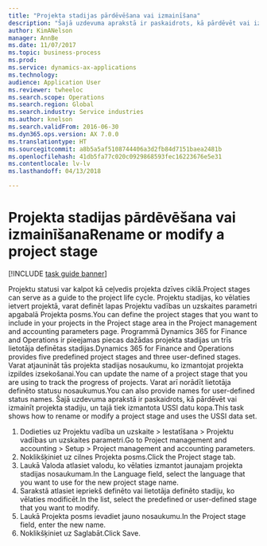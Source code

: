 ```yaml
--- 
title: "Projekta stadijas pārdēvēšana vai izmainīšana"
description: "Šajā uzdevuma aprakstā ir paskaidrots, kā pārdēvēt vai izmainīt projekta stadiju."
author: KimANelson
manager: AnnBe
ms.date: 11/07/2017
ms.topic: business-process
ms.prod: 
ms.service: dynamics-ax-applications
ms.technology: 
audience: Application User
ms.reviewer: twheeloc
ms.search.scope: Operations
ms.search.region: Global
ms.search.industry: Service industries
ms.author: knelson
ms.search.validFrom: 2016-06-30
ms.dyn365.ops.version: AX 7.0.0
ms.translationtype: HT
ms.sourcegitcommit: a8b5a5af5108744406a3d2fb84d7151baea2481b
ms.openlocfilehash: 41db5fa77c020c0929868593fec16223676e5e31
ms.contentlocale: lv-lv
ms.lasthandoff: 04/13/2018

---
```

# <a name="rename-or-modify-a-project-stage"></a><span data-ttu-id="3085c-103">Projekta stadijas pārdēvēšana vai izmainīšana</span><span class="sxs-lookup"><span data-stu-id="3085c-103">Rename or modify a project stage</span></span>

[!INCLUDE [task guide banner](../../includes/task-guide-banner.md)]

<span data-ttu-id="3085c-104">Projektu statusi var kalpot kā ceļvedis projekta dzīves ciklā.</span><span class="sxs-lookup"><span data-stu-id="3085c-104">Project stages can serve as a guide to the project life cycle.</span></span> <span data-ttu-id="3085c-105">Projektu stadijas, ko vēlaties ietvert projektā, varat definēt lapas Projektu vadības un uzskaites parametri apgabalā Projekta posms.</span><span class="sxs-lookup"><span data-stu-id="3085c-105">You can define the project stages that you want to include in your projects in the Project stage area in the Project management and accounting parameters page.</span></span> <span data-ttu-id="3085c-106">Programmā Dynamics 365 for Finance and Operations ir pieejamas piecas dažādas projekta stadijas un trīs lietotāja definētas stadijas.</span><span class="sxs-lookup"><span data-stu-id="3085c-106">Dynamics 365 for Finance and Operations provides five predefined project stages and three user-defined stages.</span></span> <span data-ttu-id="3085c-107">Varat atjaunināt tās projekta stadijas nosaukumu, ko izmantojat projekta izpildes izsekošanai.</span><span class="sxs-lookup"><span data-stu-id="3085c-107">You can update the name of a project stage that you are using to track the progress of projects.</span></span> <span data-ttu-id="3085c-108">Varat arī norādīt lietotāja definēto statusu nosaukumus.</span><span class="sxs-lookup"><span data-stu-id="3085c-108">You can also provide names for user-defined status names.</span></span> <span data-ttu-id="3085c-109">Šajā uzdevuma aprakstā ir paskaidrots, kā pārdēvēt vai izmainīt projekta stadiju, un tajā tiek izmantota USSI datu kopa.</span><span class="sxs-lookup"><span data-stu-id="3085c-109">This task shows how to rename or modify a project stage and uses the USSI data set.</span></span>

1. <span data-ttu-id="3085c-110">Dodieties uz Projektu vadība un uzskaite > Iestatīšana > Projektu vadības un uzskaites parametri.</span><span class="sxs-lookup"><span data-stu-id="3085c-110">Go to Project management and accounting > Setup > Project management and accounting parameters.</span></span>
2. <span data-ttu-id="3085c-111">Noklikšķiniet uz cilnes Projekta posms.</span><span class="sxs-lookup"><span data-stu-id="3085c-111">Click the Project stage tab.</span></span>
3. <span data-ttu-id="3085c-112">Laukā Valoda atlasiet valodu, ko vēlaties izmantot jaunajam projekta stadijas nosaukumam.</span><span class="sxs-lookup"><span data-stu-id="3085c-112">In the Language field, select the language that you want to use for the new project stage name.</span></span>
4. <span data-ttu-id="3085c-113">Sarakstā atlasiet iepriekš definēto vai lietotāja definēto stadiju, ko vēlaties modificēt.</span><span class="sxs-lookup"><span data-stu-id="3085c-113">In the list, select the predefined or user-defined stage that you want to modify.</span></span> 
5. <span data-ttu-id="3085c-114">Laukā Projekta posms ievadiet jauno nosaukumu.</span><span class="sxs-lookup"><span data-stu-id="3085c-114">In the Project stage field, enter the new name.</span></span>
6. <span data-ttu-id="3085c-115">Noklikšķiniet uz Saglabāt.</span><span class="sxs-lookup"><span data-stu-id="3085c-115">Click Save.</span></span>

